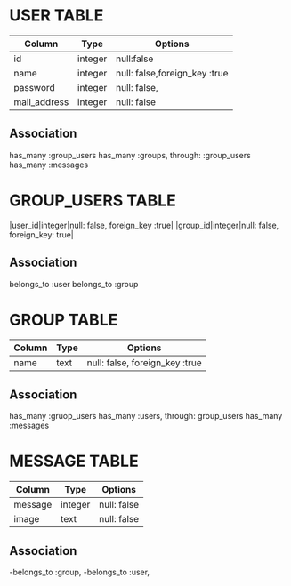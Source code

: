 
# USER TABLE
|Column|Type|Options|
|------|----|-------|
|id|integer|null:false|
|name|integer|null: false,foreign_key :true|
|password|integer|null: false,|
|mail_address|integer|null: false|
## Association
has_many :group_users
has_many :groups, through: :group_users
has_many :messages

# GROUP_USERS TABLE
|user_id|integer|null: false, foreign_key :true|
|group_id|integer|null: false, foreign_key: true|
## Association
belongs_to :user
belongs_to :group 


# GROUP TABLE
|Column|Type|Options|
|------|----|-------|
|name|text|null: false, foreign_key :true|
## Association
has_many :gruop_users
has_many :users, through: group_users
has_many :messages



# MESSAGE TABLE
|Column|Type|Options|
|------|----|-------|
|message|integer|null: false|
|image|text|null: false|
## Association
-belongs_to :group, 
-belongs_to :user, 











